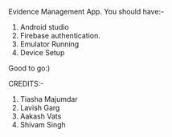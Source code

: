 Evidence Management App.
You should have:-
  1. Android studio
  2. Firebase authentication.
  3. Emulator Running
  4. Device Setup

Good to go:)

CREDITS:-
1. Tiasha Majumdar
2. Lavish Garg
3. Aakash Vats
4. Shivam Singh

